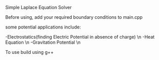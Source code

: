 Simple Laplace Equation Solver

Before using, add your required boundary conditions to main.cpp

some potential applications include:

-Electrostatics(finding Electric Potential in absence of charge) \n
-Heat Equation \n
-Gravitation Potential \n


To use build using g++
